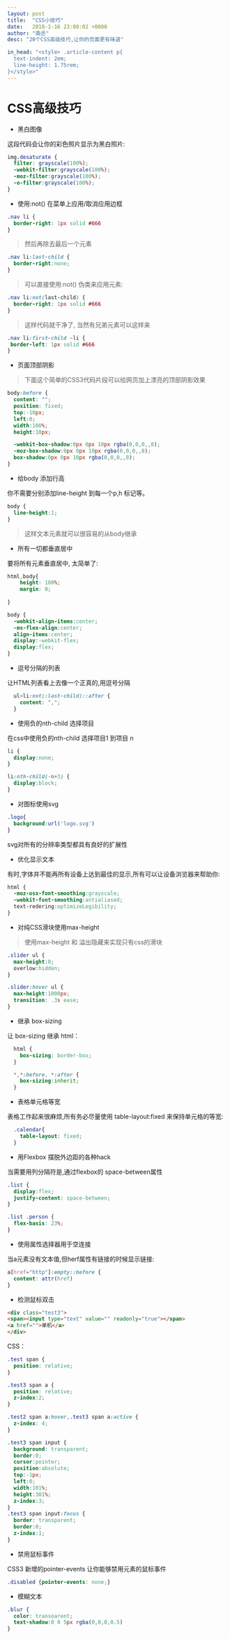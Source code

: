```yaml
---
layout: post
title:  "CSS小技巧"
date:   2018-1-16 23:00:02 +0800
author: "南丞"
desc: "20个CSS高级技巧,让你的页面更有味道"

in_head: "<style> .article-content p{
  text-indent: 2em;
  line-height: 1.75rem;
}</style>"
---
```

# CSS高级技巧

- 黑白图像

这段代码会让你的彩色照片显示为黑白照片:

```css
img.desaturate {
  filter: grayscale(100%);
  -webkit-filter:grayscale(100%);
  -moz-filter:grayscale(100%);
  -o-filter:grayscale(100%);
}

```

- 使用:not() 在菜单上应用/取消应用边框

```css
.nav li {
  border-right: 1px solid #666
}

```

> 然后再除去最后一个元素

```css
.nav li:last-child {
  border-right:none;
}

```

> 可以直接使用:not() 伪类来应用元素:

```css
.nav li:not(last-child) {
  border-right: 1px solid #666
}
```

> 这样代码就干净了, 当然有兄弟元素可以这样来

```css
.nav li:first-child ~li {
 border-left: 1px solid #666
}
```

- 页面顶部阴影

> 下面这个简单的CSS3代码片段可以给网页加上漂亮的顶部阴影效果

```css
body:before {
  content: "";
  position: fixed;
  top:-10px;
  left:0;
  width:100%;
  height:10px;

  -webkit-box-shadow:0px 0px 10px rgba(0,0,0,,8);
  -moz-box-shadow:0px 0px 10px rgba(0,0,0,,8);
  box-shadow:0px 0px 10px rgba(0,0,0,,8);
}
```

- 给body 添加行高

你不需要分别添加line-height 到每一个p,h 标记等。

```css
body {
  line-height:1;
}
```

> 这样文本元素就可以很容易的从body继承

- 所有一切都垂直居中

要将所有元素垂直居中, 太简单了:

```css
html,body{
    height: 100%;
    margin: 0;
  
}

body {
  -webkit-align-items:center;
  -ms-flex-align:center;
  align-items:center;
  display:-webkit-flex;
  display:flex;
}
```

- 逗号分隔的列表

让HTML列表看上去像一个正真的,用逗号分隔

```css
  ul>li:not(:last-child)::after {
    content: ",";
  }
```

- 使用负的nth-child 选择项目

在css中使用负的nth-child 选择项目1 到项目 n

```css
li {
  display:none;
}

li:nth-child(-n+3) {
  display:block;
}
```

- 对图标使用svg

```css
.logo{
  background:url('logo.svg')
}
```
svg对所有的分辨率类型都具有良好的扩展性

- 优化显示文本

有时,字体并不能再所有设备上达到最佳的显示,所有可以让设备浏览器来帮助你:

```css
html {
  -moz-osx-font-smoothing:grayscale;
  -webkit-font-smoothing:antialiased;
  text-redering:optimizeLegibility;
}

```

- 对纯CSS滑块使用max-height

> 使用max-height 和 溢出隐藏来实现只有css的滑块

```css
.slider ul {
  max-height:0;
  overlow:hidden;
}

.slider:hover ul {
  max-height:1000px;
  transition: .3s ease;
}

```

- 继承 box-sizing

让 box-sizing 继承 html：

```css
  html {
    box-sizing: border-box;
  }

  *,*:before, *:after {
    box-sizing:inherit;
  }
```

-  表格单元格等宽

表格工作起来很麻烦,所有务必尽量使用 table-layout:fixed 来保持单元格的等宽:

```css
  .calendar{
    table-layout: fixed;
  }
```

- 用Flexbox 摆脱外边距的各种hack

当需要用列分隔符是,通过flexbox的 space-between属性

```css
.list {
  display:flex;
  justify-content: space-between;
}

.list .person {
  flex-basis: 23%;
}

```

- 使用属性选择器用于空连接

当a元素没有文本值,但herf属性有链接的时候显示链接:

```css
a[href="http"]:empty::before {
  content: attr(href)
}
```

- 检测鼠标双击

```html
<div class="test3">
<span><input type="text" value="" readonly="true"></span>
<a href="">单机</a>
</div>
```

CSS：

```css
.test span {
  position: relative;
}

.test3 span a {
  position: relative;
  z-index:2;
}

.test2 span a:hover,.test3 span a:active {
  z-index: 4;
}

.test3 span input {
  background: transparent;
  border:0;
  cursor:pointer;
  position:absolute;
  top:-1px;
  left:0;
  width:101%;
  height:301%;
  z-index:3;
}
.test3 span input:focus {
  border: transparent;
  border:0;
  z-index:1;
}

```

- 禁用鼠标事件

CSS3 新增的pointer-events 让你能够禁用元素的鼠标事件

```css
.disabled {pointer-events: none;}

```

- 模糊文本

```css
.blur {
  color: transoarent;
  text-shadow:0 0 5px rgba(0,0,0,0.5)
}
```
